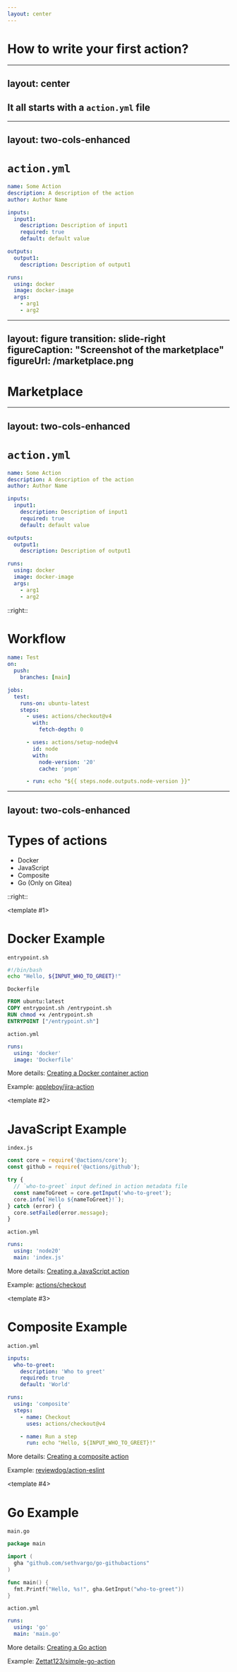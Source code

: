 ```yaml
---
layout: center
---
```


# How to write your first action?

---
layout: center
---

## It all starts with a `action.yml` file

---
layout: two-cols-enhanced
---

# `action.yml`

```yaml {*|1-3}{lines: true}
name: Some Action
description: A description of the action
author: Author Name

inputs:
  input1:
    description: Description of input1
    required: true
    default: default value

outputs:
  output1:
    description: Description of output1

runs:
  using: docker
  image: docker-image
  args:
    - arg1
    - arg2
```

---
layout: figure
transition: slide-right
figureCaption: "Screenshot of the marketplace"
figureUrl: /marketplace.png
---

# Marketplace

---
layout: two-cols-enhanced
---

# `action.yml`

```yaml {*|5-9|11-13|15-20}{lines: true}
name: Some Action
description: A description of the action
author: Author Name

inputs:
  input1:
    description: Description of input1
    required: true
    default: default value

outputs:
  output1:
    description: Description of output1

runs:
  using: docker
  image: docker-image
  args:
    - arg1
    - arg2
```

::right::

<h1>Workflow</h1>

```yaml {*|11-12,16-18|15,20|*}{at: 1, lines: true}
name: Test
on:
  push:
    branches: [main]

jobs:
  test:
    runs-on: ubuntu-latest
    steps:
      - uses: actions/checkout@v4
        with:
          fetch-depth: 0

      - uses: actions/setup-node@v4
        id: node
        with:
          node-version: '20'
          cache: 'pnpm'

      - run: echo "${{ steps.node.outputs.node-version }}" 
```

---
layout: two-cols-enhanced
---

# Types of actions

<v-clicks>

- Docker
- JavaScript
- Composite
- Go (Only on <span color-green>Gitea</span>)

</v-clicks>

::right::

<v-switch at="1">

<template #1>

<h1>Docker Example</h1>

<code>entrypoint.sh</code>

```sh
#!/bin/bash
echo "Hello, ${INPUT_WHO_TO_GREET}!"
```

<code>Dockerfile</code>

```dockerfile
FROM ubuntu:latest
COPY entrypoint.sh /entrypoint.sh
RUN chmod +x /entrypoint.sh
ENTRYPOINT ["/entrypoint.sh"]
```

<code>action.yml</code>

```yaml
runs:
  using: 'docker'
  image: 'Dockerfile'
```

More details: [Creating a Docker container action](https://docs.github.com/en/actions/sharing-automations/creating-actions/creating-a-docker-container-action)

Example: [appleboy/jira-action](https://github.com/appleboy/jira-action)

</template>

<template #2>

<h1>JavaScript Example</h1>

<code>index.js</code>

```js
const core = require('@actions/core');
const github = require('@actions/github');

try {
  // `who-to-greet` input defined in action metadata file
  const nameToGreet = core.getInput('who-to-greet');
  core.info(`Hello ${nameToGreet}!`);
} catch (error) {
  core.setFailed(error.message);
}
```

<code>action.yml</code>

```yaml
runs:
  using: 'node20'
  main: 'index.js'
```

More details: [Creating a JavaScript action](https://docs.github.com/en/actions/sharing-automations/creating-actions/creating-a-javascript-action)

Example: [actions/checkout](https://github.com/actions/checkout)

</template>

<template #3>

<h1>Composite Example</h1>

<code>action.yml</code>

```yaml
inputs:
  who-to-greet:
    description: 'Who to greet'
    required: true
    default: 'World'

runs:
  using: 'composite'
  steps:
    - name: Checkout
      uses: actions/checkout@v4

    - name: Run a step
      run: echo "Hello, ${INPUT_WHO_TO_GREET}!"
```

More details: [Creating a composite action](https://docs.github.com/en/actions/sharing-automations/creating-actions/creating-a-composite-action)

Example: [reviewdog/action-eslint](https://github.com/reviewdog/action-eslint)

</template>

<template #4>

<h1>Go Example</h1>

<code>main.go</code>

```go
package main

import (
  gha "github.com/sethvargo/go-githubactions"
)

func main() {
  fmt.Printf("Hello, %s!", gha.GetInput("who-to-greet"))
}
```

<code>action.yml</code>

```yaml
runs:
  using: 'go'
  main: 'main.go'
```

More details: [Creating a Go action](https://blog.gitea.com/creating-go-actions/)

Example: [Zettat123/simple-go-action](https://gitea.com/Zettat123/simple-go-action)

</template>
</v-switch>
